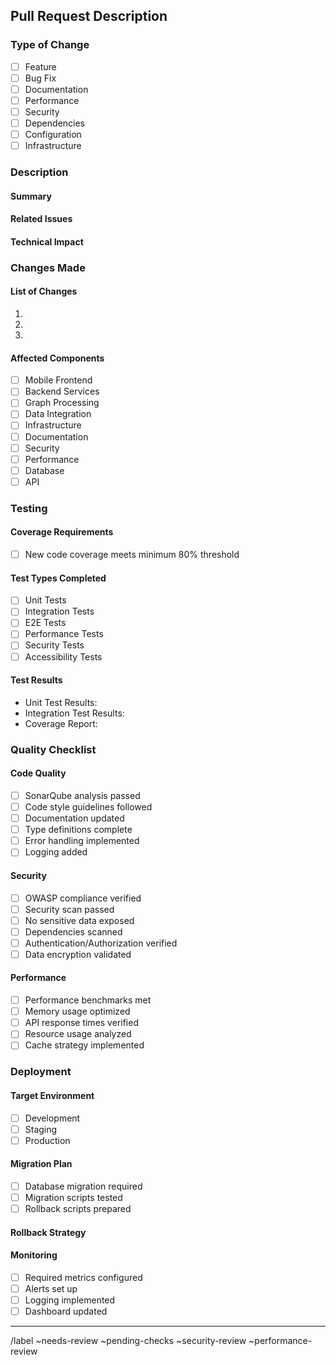 ## Pull Request Description

### Type of Change
- [ ] Feature
- [ ] Bug Fix
- [ ] Documentation
- [ ] Performance
- [ ] Security
- [ ] Dependencies
- [ ] Configuration
- [ ] Infrastructure

### Description
#### Summary
<!-- Provide a detailed technical description of the changes made -->

#### Related Issues
<!-- Link to related issues, dependencies, and requirements -->

#### Technical Impact
<!-- Analyze technical implications and architectural changes -->

### Changes Made
#### List of Changes
<!-- Detail technical changes and their implications -->
1. 
2. 
3. 

#### Affected Components
- [ ] Mobile Frontend
- [ ] Backend Services
- [ ] Graph Processing
- [ ] Data Integration
- [ ] Infrastructure
- [ ] Documentation
- [ ] Security
- [ ] Performance
- [ ] Database
- [ ] API

### Testing
#### Coverage Requirements
- [ ] New code coverage meets minimum 80% threshold

#### Test Types Completed
- [ ] Unit Tests
- [ ] Integration Tests
- [ ] E2E Tests
- [ ] Performance Tests
- [ ] Security Tests
- [ ] Accessibility Tests

#### Test Results
<!-- Link to test reports and coverage metrics -->
- Unit Test Results:
- Integration Test Results:
- Coverage Report:

### Quality Checklist
#### Code Quality
- [ ] SonarQube analysis passed
- [ ] Code style guidelines followed
- [ ] Documentation updated
- [ ] Type definitions complete
- [ ] Error handling implemented
- [ ] Logging added

#### Security
- [ ] OWASP compliance verified
- [ ] Security scan passed
- [ ] No sensitive data exposed
- [ ] Dependencies scanned
- [ ] Authentication/Authorization verified
- [ ] Data encryption validated

#### Performance
- [ ] Performance benchmarks met
- [ ] Memory usage optimized
- [ ] API response times verified
- [ ] Resource usage analyzed
- [ ] Cache strategy implemented

### Deployment
#### Target Environment
- [ ] Development
- [ ] Staging
- [ ] Production

#### Migration Plan
- [ ] Database migration required
- [ ] Migration scripts tested
- [ ] Rollback scripts prepared

#### Rollback Strategy
<!-- Detail the steps required for rollback if deployment fails -->

#### Monitoring
- [ ] Required metrics configured
- [ ] Alerts set up
- [ ] Logging implemented
- [ ] Dashboard updated

---
<!-- Do not modify below this line -->
/label ~needs-review ~pending-checks ~security-review ~performance-review